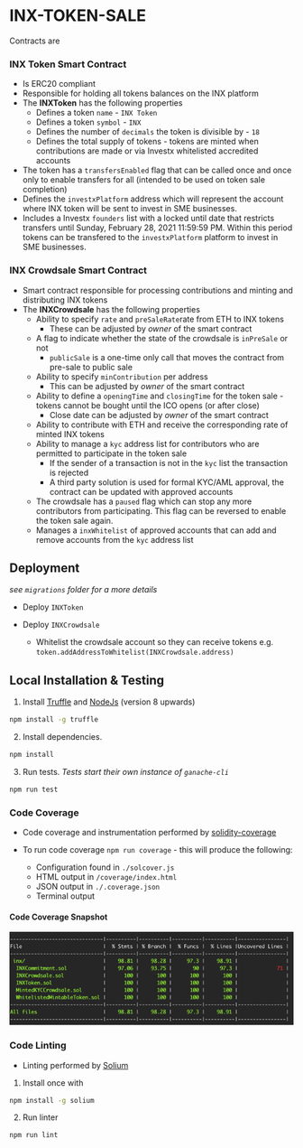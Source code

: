 # INX-TOKEN-SALE

Contracts are 

### INX Token Smart Contract

* Is ERC20 compliant
* Responsible for holding all tokens balances on the INX platform
* The **INXToken** has the following properties
  * Defines a token `name` - `INX Token`
  * Defines a token `symbol` - `INX`
  * Defines the number of `decimals` the token is divisible by - `18`
  * Defines the total supply of tokens - tokens are minted when contributions are made or via Investx whitelisted accredited accounts
* The token has a `transfersEnabled` flag that can be called once and once only to enable transfers for all (intended to be used on token sale completion)
* Defines the `investxPlatform` address which will represent the account where INX token will be sent to invest in SME businesses.
* Includes a Investx `founders` list with a locked until date that restricts transfers until Sunday, February 28, 2021 11:59:59 PM. Within this period tokens can be transfered to the `investxPlatform` platform to invest in SME businesses. 

### INX Crowdsale Smart Contract

* Smart contract responsible for processing contributions and minting and distributing INX tokens
* The **INXCrowdsale** has the following properties
  * Ability to specify `rate` and `preSaleRate`rate from ETH to INX tokens
    * These can be adjusted by _owner_ of the smart contract
  * A flag to indicate whether the state of the crowdsale is `inPreSale` or not
    * `publicSale` is a one-time only call that moves the contract from pre-sale to public sale  
  * Ability to specify `minContribution` per address
    * This can be adjusted by _owner_ of the smart contract
  * Ability to define a `openingTime` and `closingTime` for the token sale - tokens cannot be bought until the ICO opens (or after close)
    * Close date can be adjusted by _owner_ of the smart contract
  * Ability to contribute with ETH and receive the corresponding rate of minted INX tokens
  * Ability to manage a `kyc` address list for contributors who are permitted to participate in the token sale
    * If the sender of a transaction is not in the `kyc` list the transaction is rejected
    * A third party solution is used for formal KYC/AML approval, the contract can be updated with approved accounts
  * The crowdsale has a `paused` flag which can stop any more contributors from participating. This flag can be reversed to enable the token sale again.
  * Manages a `inxWhitelist` of approved accounts that can add and remove accounts from the `kyc` address list

## Deployment

_see `migrations` folder for a more details_

* Deploy `INXToken`

* Deploy `INXCrowdsale`
  * Whitelist the crowdsale account so they can receive tokens e.g. `token.addAddressToWhitelist(INXCrowdsale.address)`
 

## Local Installation & Testing

1. Install [Truffle](http://truffleframework.com) and [NodeJs](https://nodejs.org/en/) (version 8 upwards)
```bash
npm install -g truffle
```
	
2. Install dependencies.
```bash
npm install
```

3. Run tests. *Tests start their own instance of `ganache-cli`*
```bash
npm run test
```

### Code Coverage

* Code coverage and instrumentation performed by [solidity-coverage](https://github.com/sc-forks/solidity-coverage)

* To run code coverage `npm run coverage` - this will produce the following:
  * Configuration found in `./solcover.js`
  * HTML output in `/coverage/index.html`
  * JSON output in `./.coverage.json`
  * Terminal output
  
#### Code Coverage Snapshot

![](./snapshots/report.png)  
 
### Code Linting
 
* Linting performed by [Solium](https://www.npmjs.com/package/solium)

1. Install once with
```bash
npm install -g solium
```

2. Run linter
```bash
npm run lint
```
 



